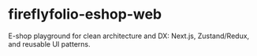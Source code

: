 # fireflyfolio-eshop-web
E-shop playground for clean architecture and DX: Next.js, Zustand/Redux, and reusable UI patterns.
